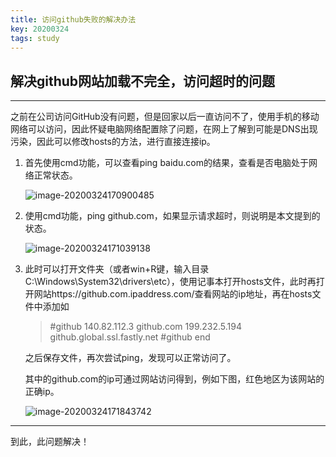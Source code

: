```yaml
---
title: 访问github失败的解决办法
key: 20200324
tags: study
---
```


## 解决github网站加载不完全，访问超时的问题
---

之前在公司访问GitHub没有问题，但是回家以后一直访问不了，使用手机的移动网络可以访问，因此怀疑电脑网络配置除了问题，在网上了解到可能是DNS出现污染，因此可以修改hosts的方法，进行直接连接ip。

1. 首先使用cmd功能，可以查看ping baidu.com的结果，查看是否电脑处于网络正常状态。

   ![image-20200324170900485](C:\Users\Air\AppData\Roaming\Typora\typora-user-images\image-20200324170900485.png)

2. 使用cmd功能，ping github.com，如果显示请求超时，则说明是本文提到的状态。

   ![image-20200324171039138](C:\Users\Air\AppData\Roaming\Typora\typora-user-images\image-20200324171039138.png)

3. 此时可以打开文件夹（或者win+R键，输入目录C:\Windows\System32\drivers\etc），使用记事本打开hosts文件，此时再打开网站https://github.com.ipaddress.com/查看网站的ip地址，再在hosts文件中添加如

   >#github
   >140.82.112.3 github.com 
   >199.232.5.194 github.global.ssl.fastly.net
   >#github end

   之后保存文件，再次尝试ping，发现可以正常访问了。

   其中的github.com的ip可通过网站访问得到，例如下图，红色地区为该网站的正确ip。

   ![image-20200324171843742](C:\Users\Air\AppData\Roaming\Typora\typora-user-images\image-20200324171843742.png)

---

到此，此问题解决！